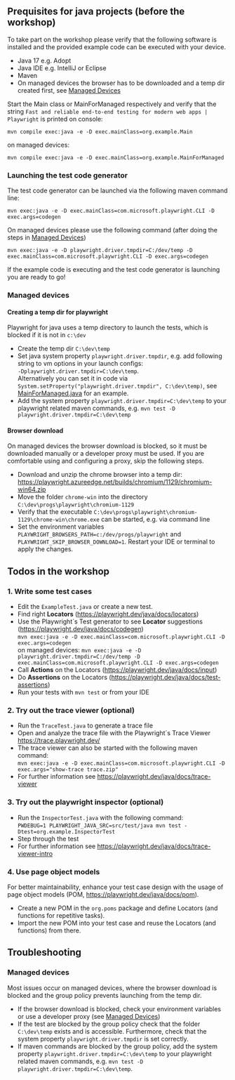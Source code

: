 ## Prequisites for java projects (before the workshop)

To take part on the workshop please verify that the following software is installed and the provided example code can be executed with your device. 

* Java 17 e.g. Adopt
* Java IDE e.g. IntelliJ or Eclipse
* Maven
* On managed devices the browser has to be downloaded and a temp dir created first, see [Managed Devices](#managed-devices)

Start the Main class or MainForManaged respectively and verify that the string `Fast and reliable end-to-end testing for modern web apps | Playwright` is printed on console:

`mvn compile exec:java -e -D exec.mainClass=org.example.Main`

on managed devices:

`mvn compile exec:java -e -D exec.mainClass=org.example.MainForManaged`


### Launching the test code generator
The test code generator can be launched via the following maven command line:

`mvn exec:java -e -D exec.mainClass=com.microsoft.playwright.CLI -D exec.args=codegen`

On managed devices please use the following command (after doing the steps in [Managed Devices](#managed-devices))

`mvn exec:java -e -D playwright.driver.tmpdir=C:/dev/temp -D exec.mainClass=com.microsoft.playwright.CLI -D exec.args=codegen`

If the example code is executing and the test code generator is launching you are ready to go!

### Managed devices

#### Creating a temp dir for playwright
Playwright for java uses a temp directory to launch the tests, which is blocked if it is not in `c:\dev`
* Create the temp dir `C:\dev\temp`
* Set java system property `playwright.driver.tmpdir`, e.g. add following string to vm options in your launch configs: 
  <br> `-Dplaywright.driver.tmpdir=C:\dev\temp`.
  <br> Alternatively you can set it in code via `System.setProperty("playwright.driver.tmpdir", C:\dev\temp)`, see [MainForManaged.java](src/main/java/org/example/MainForManaged.java) for an example.
* Add the system property `playwright.driver.tmpdir=C:\dev\temp` to your playwright related maven commands, e.g. `mvn test -D playwright.driver.tmpdir=C:\dev\temp`

#### Browser download
On managed devices the browser download is blocked, so it must be downloaded manually or a developer proxy must be used.
If you are comfortable using and configuring a proxy, skip the following steps.

* Download and unzip the chrome browser into a temp dir: https://playwright.azureedge.net/builds/chromium/1129/chromium-win64.zip
* Move the folder `chrome-win` into the directory  `C:\dev\progs\playwright\chromium-1129`
* Verify that the executable `C:\dev\progs\playwright\chromium-1129\chrome-win\chrome.exe` can be started, e.g. 
  via command line
* Set the environment variables `PLAYWRIGHT_BROWSERS_PATH=c:/dev/progs/playwright` and `PLAYWRIGHT_SKIP_BROWSER_DOWNLOAD=1`. 
  Restart your IDE or terminal to apply the changes.

## Todos in the workshop

### 1. Write some test cases

- Edit the `ExampleTest.java` or create a new test.
- Find right **Locators** (https://playwright.dev/java/docs/locators)
- Use the Playwright´s Test generator to see **Locator** suggestions (https://playwright.dev/java/docs/codegen) <br>
  `mvn exec:java -e -D exec.mainClass=com.microsoft.playwright.CLI -D exec.args=codegen` 
  <br> on managed devices: `mvn exec:java -e -D playwright.driver.tmpdir=C:/dev/temp -D exec.mainClass=com.microsoft.playwright.CLI -D exec.args=codegen`
- Call **Actions** on the Locators (https://playwright.dev/java/docs/input)
- Do **Assertions** on the Locators (https://playwright.dev/java/docs/test-assertions)
- Run your tests with `mvn test` or from your IDE

### 2. Try out the trace viewer (optional) 
- Run the `TraceTest.java` to generate a trace file 
- Open and analyze the trace file with the Playwright´s Trace Viewer https://trace.playwright.dev/
- The trace viewer can also be started with the following maven command: <br>
`mvn exec:java -e -D exec.mainClass=com.microsoft.playwright.CLI -D exec.args="show-trace trace.zip"`
- For further information see https://playwright.dev/java/docs/trace-viewer

### 3. Try out the playwright inspector (optional)
- Run the `InspectorTest.java` with the following command: 
<br> `PWDEBUG=1 PLAYWRIGHT_JAVA_SRC=src/test/java mvn test -Dtest=org.example.InspectorTest`
- Step through the test 
- For further information see https://playwright.dev/java/docs/trace-viewer-intro
### 4. Use page object models

For better maintainability, enhance your test case design with the usage of page object models (POM, https://playwright.dev/java/docs/pom).

- Create a new POM in the `org.poms` package and define Locators (and functions for repetitive tasks).
- Import the new POM into your test case and reuse the Locators (and functions) from there.

## Troubleshooting

### Managed devices
Most issues occur on managed devices, where the browser download is blocked and the group policy prevents launching from the temp dir.
- If the browser download is blocked, check your environment variables or use a developer proxy (see [Managed Devices](#managed-devices))
- If the test are blocked by the group policy check that the folder `C:\dev\temp` exists and is accessible. Furthermore, check that the system property `playwright.driver.tmpdir` is set correctly.
- If maven commands are blocked by the group policy, add the system property `playwright.driver.tmpdir=C:\dev\temp` to your playwright related maven commands, e.g. `mvn test -D playwright.driver.tmpdir=C:\dev\temp`.
